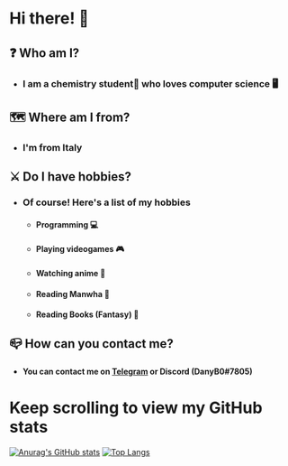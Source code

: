 # Hi there! :wave:
## :question: Who am I?
 * ### I am a chemistry student:test_tube: who loves computer science :desktop_computer:
## :world_map: Where am I from?
 * ### I'm from Italy
## :crossed_swords: Do I have hobbies?
 * ### Of course! Here's a list of my hobbies
   * #### Programming :computer:
   * #### Playing videogames :video_game:
   * #### Watching anime :bento:
   * #### Reading Manwha :page_facing_up:
   * #### Reading Books (Fantasy) :scroll:
## :mailbox_closed: How can you contact me?
  * #### You can contact me on [Telegram](https://t.me//DanyB0) or Discord (DanyB0#7805)
# Keep scrolling to view my GitHub stats
[![Anurag's GitHub stats](https://github-readme-stats.vercel.app/api?username=DanyB0&theme=onedark&count_private=true&show_icons=true&hide_title=true&disable_animations=false&hide_border=true)](https://github.com/anuraghazra/github-readme-stats)
[![Top Langs](https://github-readme-stats.vercel.app/api/top-langs/?username=DanyB0&hide=javascript,scss,ruby,less&exclude_repo=DanyB0.github.io&theme=onedark&hide_title=true&disable_animations=false&hide_border=true)](https://github.com/anuraghazra/github-readme-stats)
